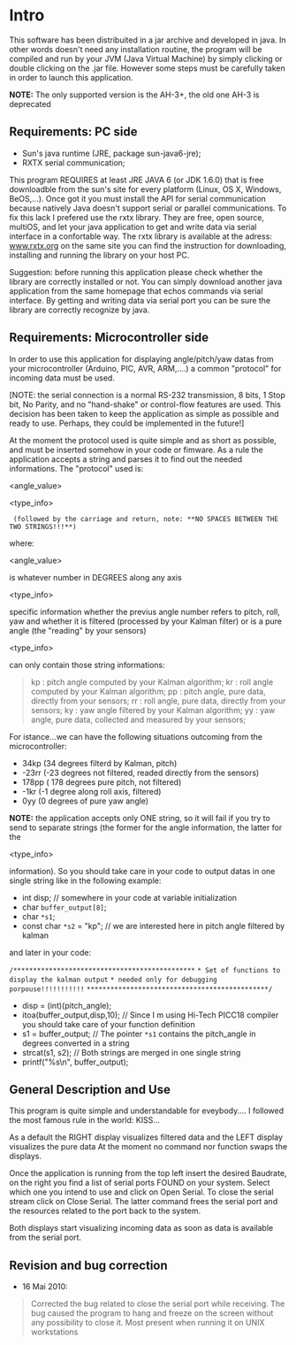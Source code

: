 # Intro #

This software has been distribuited in a jar archive and developed in java.
In other words doesn't need any installation routine, the program will be compiled and run by your JVM (Java Virtual Machine) by simply clicking or double clicking on the .jar file.
However some steps must be carefully taken in order to launch this application.

**NOTE:** The only supported version is the AH-3+, the old one AH-3 is deprecated

## Requirements: PC side ##

  * Sun's java runtime (JRE, package sun-java6-jre);
  * RXTX serial communication;

This program REQUIRES at least JRE JAVA 6 (or JDK 1.6.0) that is free downloadble from the sun's site for every platform (Linux, OS X, Windows, BeOS,...).
Once got it you must install the API for serial communication because natively Java doesn't support serial or parallel communications.
To fix this lack I prefered use the rxtx library. They are free, open source, multiOS, and let your java application to get and write data via serial interface in a confortable way.
The rxtx library is available at the adress: www.rxtx.org on the same site you can find the instruction for downloading, installing and running the library on your host PC.

Suggestion: before running this application please check whether the library are correctly installed or not.
You can simply download another java application from the same homepage that echos commands via serial interface.
By getting and writing data via serial port you can be sure the library are correctly recognize by java.

## Requirements: Microcontroller side ##
In order to use this application for displaying angle/pitch/yaw datas from your microcontroller (Arduino, PIC, AVR, ARM,....) a common "protocol" for incoming data must be used.

[NOTE: the serial connection is a normal RS-232 transmission, 8 bits, 1 Stop bit, No Parity, and no "hand-shake" or control-flow features are used.
This decision has been taken to keep the application as simple as possible and ready to use.
Perhaps, they could be implemented in the future!]

At the moment the protocol used is quite simple and as short as possible, and must be inserted somehow in your code or fimware.
As a rule the application accepts a string and parses it to find out the needed informations.
The "protocol" used is:

> 

<angle\_value>



<type\_info>

     (followed by the carriage and return, note: **NO SPACES BETWEEN THE TWO STRINGS!!!**)

where:
> 

<angle\_value>

 is whatever number in DEGREES along any axis
> 

<type\_info>

 specific information whether the previus angle number refers to pitch, roll, yaw and whether it is filtered (processed by your Kalman filter) or is a pure angle (the "reading" by your sensors)

> 

<type\_info>

 can only contain those string informations:
> kp  : pitch angle computed by your Kalman algorithm;
> kr  : roll angle computed by your Kalman algorithm;
> pp  : pitch angle, pure data, directly from your sensors;
> rr  : roll angle, pure data, directly from your sensors;
> ky  : yaw angle filtered by your Kalman algorithm;
> yy  : yaw angle, pure data, collected and measured by your sensors;

For istance...we can have the following situations outcoming from the microcontroller:

  * 34kp    (34 degrees filterd by Kalman, pitch)
  * -23rr   (-23 degrees not filtered, readed directly from the sensors)
  * 178pp   ( 178 degrees pure pitch, not filtered)
  * -1kr    (-1 degree along roll axis, filtered)
  * 0yy     (0 degrees of pure yaw angle)

**NOTE:** the application accepts only ONE string, so it will fail if you try to send to separate strings (the former for the angle information, the latter for the 

<type\_info>

 information).
So you should take care in your code to output datas in one single string like in the following example:

  * int disp;             // somewhere in your code at variable initialization
  * char `buffer_output[8]`;
  * char `*s1`;
  * const char `*s2` = "kp";  // we are interested here in pitch angle filtered by kalman

and later in your code:

`/**********************************************`
`* Set of functions to display the kalman output`
`* needed only for debugging porpouse!!!!!!!!!!!`
`**********************************************/`
  * disp = (int)(pitch\_angle);
  * itoa(buffer\_output,disp,10);   // Since I m using Hi-Tech PICC18 compiler you should take care of your function definition
  * s1 = buffer\_output;            // The pointer `*s1` contains the pitch\_angle in degrees converted in a string
  * strcat(s1, s2);                // Both strings are merged in one single string
  * printf("%s\n", buffer\_output);


## General Description and Use ##
This program is quite simple and understandable for eveybody....
I followed the most famous rule in the world: KISS...

As a default the RIGHT display visualizes filtered data and the LEFT display visualizes the pure data
At the moment no command nor function swaps the displays.

Once the application is running from the top left insert the desired Baudrate, on the right you find a list of serial ports FOUND on your system. Select which one you intend to use and click on Open Serial.
To close the serial stream click on Close Serial. The latter command frees the serial port and the resources related to the port back to the system.

Both displays start visualizing incoming data as soon as data is available from the serial port.

## Revision and bug correction ##

- 16 Mai 2010:
> Corrected the bug related to close the serial port while receiving.
> The bug caused the program to hang and freeze on the screen without any possibility to close it. Most present when running it on UNIX workstations